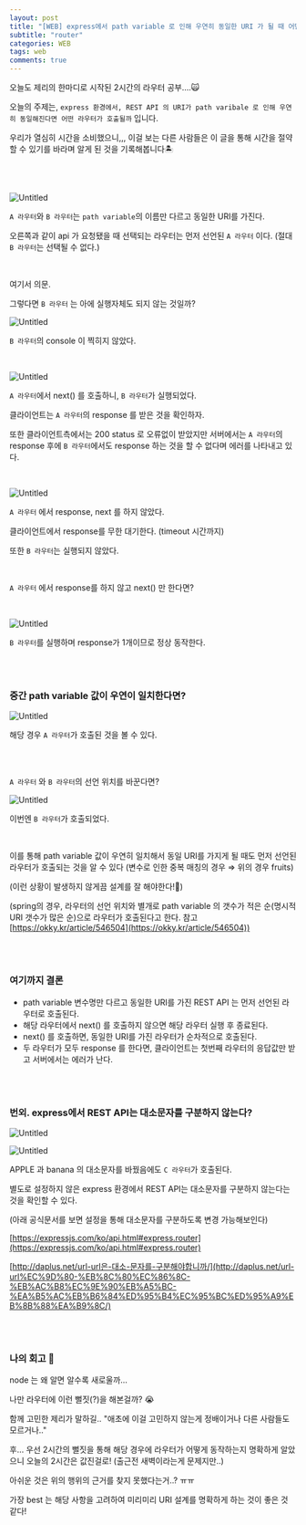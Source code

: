 ```yaml
---
layout: post
title: "[WEB] express에서 path variable 로 인해 우연히 동일한 URI 가 될 때 어떤 라우터가 선택될까?"
subtitle: "router"
categories: WEB
tags: web
comments: true
---
```



오늘도 제리의 한마디로 시작된 2시간의 라우터 공부….🙀

오늘의 주제는, `express 환경에서, REST API 의 URI가 path varibale 로 인해 우연히 동일해진다면 어떤 라우터가 호출될까` 입니다.

우리가 열심히 시간을 소비했으니,,, 이걸 보는 다른 사람들은 이 글을 통해 시간을 절약할 수 있기를 바라며 알게 된 것을 기록해봅니다🏝

<br><br>

![Untitled](/assets/img/study/router1.png)

`A 라우터`와 `B 라우터`는 `path variable`의 이름만 다르고 동일한 URI를 가진다.

오른쪽과 같이 api 가 요청됐을 때 선택되는 라우터는 먼저 선언된 `A 라우터` 이다. (절대 `B 라우터`는 선택될 수 없다.)

<br>

여기서 의문.

그렇다면 `B 라우터` 는 아에 실행자체도 되지 않는 것일까?

![Untitled](/assets/img/study/router2.png)

`B 라우터`의 console 이 찍히지 않았다.

<br>

![Untitled](/assets/img/study/router3.png)

`A 라우터`에서 next() 를 호출하니, `B 라우터`가 실행되었다.

클라이언트는 `A 라우터`의 response 를 받은 것을 확인하자.

또한 클라이언트측에서는 200 status 로 오류없이 받았지만 서버에서는 `A 라우터`의 response 후에 `B 라우터`에서도 response 하는 것을 할 수 없다며 에러를 나타내고 있다.

<br>

![Untitled](/assets/img/study/router4.png)

`A 라우터` 에서 response, next 를 하지 않았다.

클라이언트에서 response를 무한 대기한다. (timeout 시간까지)

또한 `B 라우터`는 실행되지 않았다.

<br>

`A 라우터` 에서 response를 하지 않고 next() 만 한다면?

<br>

![Untitled](/assets/img/study/router5.png)

`B 라우터`를 실행하며 response가 1개이므로 정상 동작한다.

<br><br>

### 중간 path variable 값이 우연이 일치한다면?

![Untitled](/assets/img/study/router6.png)

해당 경우 `A 라우터`가 호출된 것을 볼 수 있다.

<br><br>

`A 라우터` 와 `B 라우터`의  선언 위치를 바꾼다면?


![Untitled](/assets/img/study/router7.png)

이번엔 `B 라우터`가 호출되었다.

<br>

이를 통해 path variable 값이 우연히 일치해서 동일 URI를 가지게 될 때도 먼저 선언된 라우터가 호출되는 것을 알 수 있다 (변수로 인한 중복 매칭의 경우 ⇒ 위의 경우 fruits)

(이런 상황이 발생하지 않게끔 설계를 잘 해야한다!🤯)

(spring의 경우, 라우터의 선언 위치와 별개로 path variable 의 갯수가 적은 순(명시적 URI 갯수가 많은 순)으로 라우터가 호출된다고 한다. 참고 [https://okky.kr/article/546504](https://okky.kr/article/546504))

<br><br>

### 여기까지 결론

- path variable 변수명만 다르고 동일한 URI를 가진 REST API 는 먼저 선언된 라우터로 호출된다.
- 해당 라우터에서 next() 를 호출하지 않으면 해당 라우터 실행 후 종료된다.
- next() 를 호출하면, 동일한 URI를 가진 라우터가 순차적으로 호출된다.
- 두 라우터가 모두 response 를 한다면, 클라이언트는 첫번째 라우터의 응답값만 받고 서버에서는 에러가 난다.

<br><br>

### 번외. express에서 REST API는 대소문자를 구분하지 않는다?

![Untitled](/assets/img/study/router8.png)

![Untitled](/assets/img/study/router9.png)

APPLE 과 banana 의 대소문자를 바꿨음에도  `C 라우터`가 호출된다.

별도로 설정하지 않은 express 환경에서 REST API는 대소문자를 구분하지 않는다는 것을 확인할 수 있다.

(아래 공식문서를 보면 설정을 통해 대소문자를 구분하도록 변경 가능해보인다)

[https://expressjs.com/ko/api.html#express.router](https://expressjs.com/ko/api.html#express.router)

[http://daplus.net/url-url은-대소-문자를-구분해야합니까/](http://daplus.net/url-url%EC%9D%80-%EB%8C%80%EC%86%8C-%EB%AC%B8%EC%9E%90%EB%A5%BC-%EA%B5%AC%EB%B6%84%ED%95%B4%EC%95%BC%ED%95%A9%EB%8B%88%EA%B9%8C/)

<br><br>

### 나의 회고 🤫

node 는 왜 알면 알수록 새로울까…

나만 라우터에 이런 뻘짓(?)을 해본걸까? 😭

함께 고민한 제리가 말하길.. "애초에 이걸 고민하지 않는게 정배이거나 다른 사람들도 모르거나.."

후… 우선 2시간의 뻘짓을 통해 해당 경우에 라우터가 어떻게 동작하는지 명확하게 알았으니 오늘의 2시간은 값진걸로! (출근전 새벽이라는게 문제지만..)

아쉬운 것은 위의 행위의 근거를 찾지 못했다는거..? ㅠㅠ

가장 best 는 해당 사항을 고려하여 미리미리 URI 설계를 명확하게 하는 것이 좋은 것 같다!